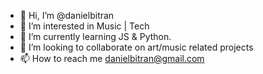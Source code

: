 - 👋 Hi, I’m @danielbitran
- 👀 I’m interested in Music | Tech
- 🌱 I’m currently learning JS & Python.
- 🎷 I’m looking to collaborate on art/music related projects
- 📫 How to reach me danielbitran@gmail.com

<!---
danielbitran/danielbitran is a ✨ special ✨ repository because its `README.md` (this file) appears on your GitHub profile.
You can click the Preview link to take a look at your changes.
--->
